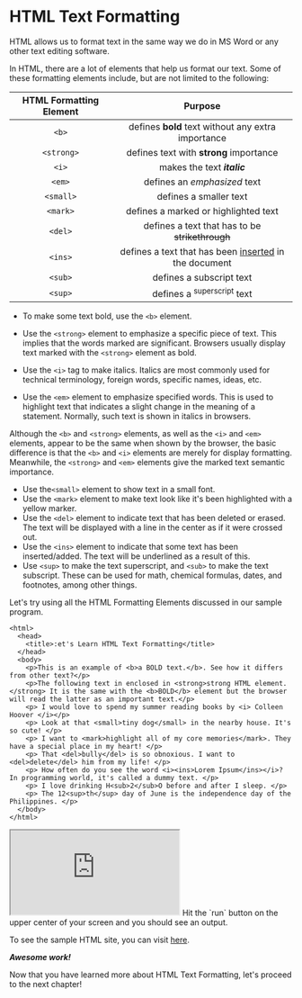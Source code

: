 # HTML Text Formatting

HTML allows us to format text in the same way we do in MS Word or any other text editing software.

In HTML, there are a lot of elements that help us format our text. Some of these formatting elements include, but are not limited to the following:


| HTML Formatting Element |                       Purpose                                 |
|:-----------------------:|:-------------------------------------------------------------:|
|          `<b>`          | defines **bold** text without any extra importance            |
|       `<strong>`        | defines text with <strong>strong</strong> importance          |
|          `<i>`          | makes the text ***italic***                                   |
|         `<em>`          | defines an <em>emphasized</em> text                           |
|         `<small>`       | defines a smaller text                                        |
|        `<mark>`         | defines a marked or highlighted text                          |
|         `<del>`         | defines a text that has to be <del>strikethrough</del>        |
|         `<ins>`         | defines a text that has been <ins>inserted</ins> in the document |
|         `<sub>`         | defines a  subscript text                           |
|         `<sup>`         | defines a <sup>superscript</sup> text                         |


- To make some text bold, use the `<b>` element.

- Use the `<strong>` element to emphasize a specific piece of text. This implies that the words marked are significant. Browsers usually display text marked with the `<strong>` element as bold.

- Use the `<i>` tag to make italics. Italics are most commonly used for technical terminology, foreign words, specific names, ideas, etc.

- Use the `<em>` element to emphasize specified words. This is used to highlight text that indicates a slight change in the meaning of a statement. Normally, such text is shown in italics in browsers.

Although the `<b>` and `<strong>` elements, as well as the `<i>` and `<em>` elements, appear to be the same when shown by the browser, the basic difference is that the `<b>` and `<i>` elements are merely for display formatting. Meanwhile, the `<strong>` and `<em>` elements give the marked text semantic importance.

- Use the`<small>` element to show text in a small font.
- Use the `<mark>` element to make text look like it's been highlighted with a yellow marker.
- Use the `<del>` element to indicate text that has been deleted or erased. The text will be displayed with a line in the center as if it were crossed out.
- Use the `<ins>` element to indicate that some text has been inserted/added. The text will be underlined as a result of this.
- Use `<sup>` to make the text superscript, and `<sub>` to make the text subscript. These can be used for math, chemical formulas, dates, and footnotes, among other things.

Let's try using all the HTML Formatting Elements discussed in our sample program. 
```
<html>
  <head>
    <title>:et's Learn HTML Text Formatting</title>
  </head>
  <body>
    <p>This is an example of <b>a BOLD text.</b>. See how it differs from other text?</p>
    <p>The following text in enclosed in <strong>strong HTML element.</strong> It is the same with the <b>BOLD</b> element but the browser will read the latter as an important text.</p>
    <p> I would love to spend my summer reading books by <i> Colleen Hoover </i></p>
    <p> Look at that <small>tiny dog</small> in the nearby house. It's so cute! </p>
    <p> I want to <mark>highlight all of my core memories</mark>. They have a special place in my heart! </p>
    <p> That <del>bully</del> is so obnoxious. I want to <del>delete</del> him from my life! </p>
    <p> How often do you see the word <i><ins>Lorem Ipsum</ins></i>? In programming world, it's called a dummy text. </p>
    <p> I love drinking H<sub>2</sub>O before and after I sleep. </p>
    <p> The 12<sup>th</sup> day of June is the independence day of the Philippines. </p>
  </body>
</html>
```



<iframe src="https://replit.com/@PauleenGregana/HTML-Text-Formatting?lite=true"></iframe>
 Hit the `run` button on the upper center of your screen and you should see an output.

To see the sample HTML site, you can visit [here](https://html-text-formatting.pauleengregana.repl.co/).

***Awesome work!***

Now that you have learned more about HTML Text Formatting, let's proceed to the next chapter!


